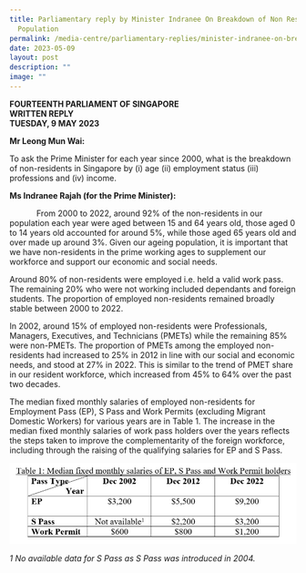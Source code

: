 ```yaml
---
title: Parliamentary reply by Minister Indranee On Breakdown of Non Resident
  Population
permalink: /media-centre/parliamentary-replies/minister-indranee-on-breakdown-of-non-resident-population/
date: 2023-05-09
layout: post
description: ""
image: ""
---
```

**FOURTEENTH PARLIAMENT OF SINGAPORE**  
**WRITTEN REPLY**  
**TUESDAY, 9 MAY 2023**



**Mr Leong Mun Wai:**

To ask the Prime Minister for each year since 2000, what is the breakdown of non-residents in Singapore by (i) age (ii) employment status (iii) professions and (iv) income.

**Ms Indranee Rajah (for the Prime Minister):**

            From 2000 to 2022, around 92% of the non-residents in our population each year were aged between 15 and 64 years old, those aged 0 to 14 years old accounted for around 5%, while those aged 65 years old and over made up around 3%. Given our ageing population, it is important that we have non-residents in the prime working ages to supplement our workforce and support our economic and social needs.

Around 80% of non-residents were employed i.e. held a valid work pass. The remaining 20% who were not working included dependants and foreign students. The proportion of employed non-residents remained broadly stable between 2000 to 2022.

In 2002, around 15% of employed non-residents were Professionals, Managers, Executives, and Technicians (PMETs) while the remaining 85% were non-PMETs. The proportion of PMETs among the employed non-residents had increased to 25% in 2012 in line with our social and economic needs, and stood at 27% in 2022. This is similar to the trend of PMET share in our resident workforce, which increased from 45% to 64% over the past two decades.

The median fixed monthly salaries of employed non-residents for Employment Pass (EP), S Pass and Work Permits (excluding Migrant Domestic Workers) for various years are in Table 1. The increase in the median fixed monthly salaries of work pass holders over the years reflects the steps taken to improve the complementarity of the foreign workforce, including through the raising of the qualifying salaries for EP and S Pass.


![](/images/pq2926%20table.png)


_1_ _No available data for S Pass as S Pass was introduced in 2004._